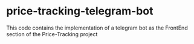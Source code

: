 # price-tracking-telegram-bot
This code contains the implementation of a telegram bot as the FrontEnd section of the Price-Tracking project
